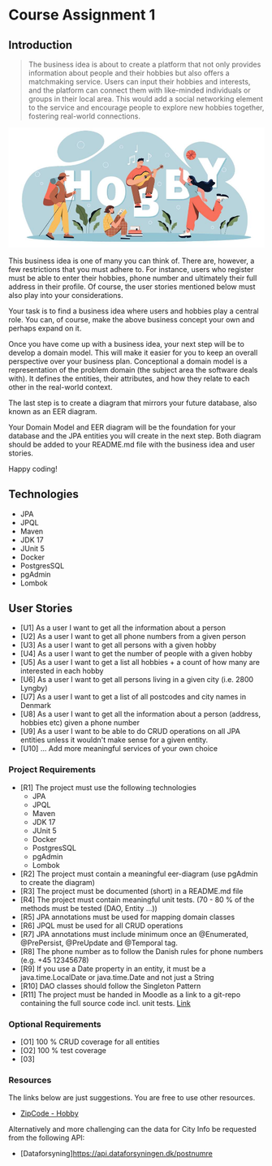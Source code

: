 # Course Assignment 1

## Introduction

> The business idea is about to create a platform that not only provides information about people and their hobbies but also offers a matchmaking service. Users can input their hobbies and interests, and the platform can connect them with like-minded individuals or groups in their local area. This would add a social networking element to the service and encourage people to explore new hobbies together, fostering real-world connections.

![Hobbies](../images/hobbies.png)

This business idea is one of many you can think of. There are, however, a few restrictions that you must adhere to.
For instance, users who register must be able to enter their hobbies, phone number and ultimately their full address in their profile.
Of course, the user stories mentioned below must also play into your considerations.

Your task is to find a business idea where users and hobbies play a central role. You can, of course, make the above 
business concept your own and perhaps expand on it.

Once you have come up with a business idea, your next step will be to develop a domain model. This will make it easier 
for you to keep an overall perspective over your business plan. Conceptional a domain model is a representation of the
problem domain (the subject area the software deals with). It defines the entities, their attributes, and how they relate to each other in the real-world context.



The last step is to create a diagram that mirrors your future database, also known as an EER diagram.

Your Domain Model and EER diagram will be the foundation for your database and the JPA entities you will create in the next step. Both
diagram should be added to your README.md file with the business idea and user stories.

Happy coding!


## Technologies

- JPA
- JPQL
- Maven
- JDK 17
- JUnit 5
- Docker
- PostgresSQL
- pgAdmin
- Lombok

## User Stories

- [U1] As a user I want to get all the information about a person
- [U2] As a user I want to get all phone numbers from a given person
- [U3] As a user I want to get all persons with a given hobby
- [U4] As a user I want to get the number of people with a given hobby
- [U5] As a user I want to get a list all hobbies + a count of how many are interested in each hobby
- [U6] As a user I want to get all persons living in a given city (i.e. 2800 Lyngby)
- [U7] As a user I want to get a list of all postcodes and city names in Denmark
- [U8] As a user I want to get all the information about a person (address, hobbies etc) given a phone number
- [U9] As a user I want to be able to do CRUD operations on all JPA entities unless it wouldn't make sense for a given entity.
- [U10] … Add more meaningful services of your own choice 

### Project Requirements

- [R1] The project must use the following technologies
    - JPA
    - JPQL
    - Maven
    - JDK 17
    - JUnit 5
    - Docker
    - PostgresSQL
    - pgAdmin
    - Lombok
- [R2] The project must contain a meaningful eer-diagram (use pgAdmin to create the diagram)
- [R3] The project must be documented (short) in a README.md file 
- [R4] The project must contain meaningful unit tests. (70 - 80 % of the methods must be tested (DAO, Entity ...))
- [R5] JPA annotations must be used for mapping domain classes
- [R6] JPQL must be used for all CRUD operations
- [R7] JPA annotations must include minimum once an @Enumerated, @PrePersist, @PreUpdate and @Temporal tag.
- [R8] The phone number as to follow the Danish rules for phone numbers (e.g. +45 12345678)
- [R9] If you use a Date property in an entity, it must be a java.time.LocalDate or java.time.Date and not just a String
- [R10] DAO classes should follow the Singleton Pattern
- [R11] The project must be handed in Moodle as a link to a git-repo containing the full source code incl. unit tests. [Link](#)

### Optional Requirements

- [O1] 100 % CRUD coverage for all entities
- [O2] 100 % test coverage
- [03] 


### Resources

The links below are just suggestions. You are free to use other resources.

- [ZipCode - Hobby](https://github.com/dat3startcode/dataForCA-2 )

Alternatively and more challenging can the data for City Info be requested from the following API:
- [Dataforsyning]https://api.dataforsyningen.dk/postnumre

